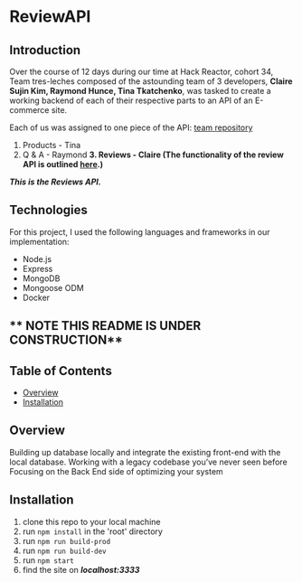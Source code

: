 # ReviewAPI

## Introduction

Over the course of 12 days during our time at Hack Reactor, cohort 34, Team tres-leches composed of the astounding team of 3 developers, **Claire Sujin Kim, Raymond Hunce, Tina Tkatchenko**, was tasked to create a working backend of each of their respective parts to an API of an E-commerce site. 

Each of us was assigned to one piece of the API:
[team repository](https://github.com/hrnyc34-SDC-tresLeches)

1. Products - Tina
2. Q & A - Raymond
**3. Reviews - Claire (The functionality of the review API is outlined [here](https://gist.github.com/trentgoing/d69849d6c16b82d279ffc4ecd127f49f#file-reviews-md).)**

***This is the Reviews API.***

## Technologies
For this project, I used the following languages and frameworks in our implementation:
- Node.js
- Express
- MongoDB
- Mongoose ODM
- Docker

## ** NOTE THIS README IS UNDER CONSTRUCTION**

## Table of Contents

- [Overview](#overview)
- [Installation](#installation)


## Overview 
Building up database locally and integrate the existing front-end with the local database.
Working with a legacy codebase you’ve never seen before
Focusing on the Back End side of optimizing your system

## Installation
  1. clone this repo to your local machine
  2. run ```npm install``` in the 'root' directory
  2. run ```npm run build-prod```
  3. run ```npm run build-dev```
  4. run ```npm start```
  5. find the site on ***localhost:3333***

